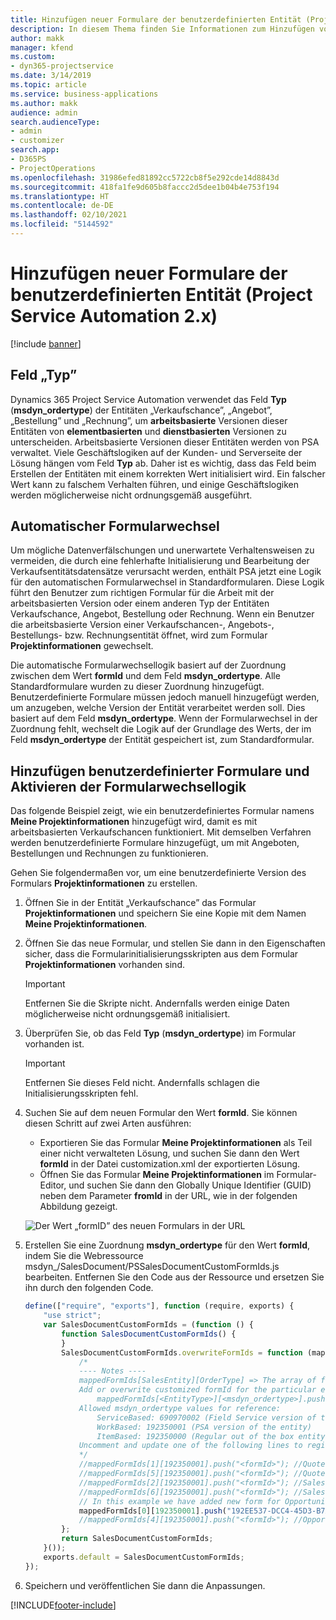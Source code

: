 ```yaml
---
title: Hinzufügen neuer Formulare der benutzerdefinierten Entität (Project Service Automation 2.x)
description: In diesem Thema finden Sie Informationen zum Hinzufügen von Formularen der benutzerdefinierten Entität für Verkaufschancen, Angebote, Aufträge bzw. Rechnungen in Dynamics 365 Project Service Automation 2.x.
author: makk
manager: kfend
ms.custom:
- dyn365-projectservice
ms.date: 3/14/2019
ms.topic: article
ms.service: business-applications
ms.author: makk
audience: admin
search.audienceType:
- admin
- customizer
search.app:
- D365PS
- ProjectOperations
ms.openlocfilehash: 31986efed81892cc5722cb8f5e292cde14d8843d
ms.sourcegitcommit: 418fa1fe9d605b8faccc2d5dee1b04b4e753f194
ms.translationtype: HT
ms.contentlocale: de-DE
ms.lasthandoff: 02/10/2021
ms.locfileid: "5144592"
---
```

# <a name="add-new-custom-entity-forms-project-service-automation-2x"></a>Hinzufügen neuer Formulare der benutzerdefinierten Entität (Project Service Automation 2.x)

[!include [banner](../../includes/psa-now-project-operations.md)]

## <a name="type-field"></a>Feld „Typ” 

Dynamics 365 Project Service Automation verwendet das Feld **Typ** (**msdyn\_ordertype**) der Entitäten „Verkaufschance”, „Angebot”, „Bestellung” und „Rechnung”, um **arbeitsbasierte** Versionen dieser Entitäten von **elementbasierten** und **dienstbasierten** Versionen zu unterscheiden. Arbeitsbasierte Versionen dieser Entitäten werden von PSA verwaltet. Viele Geschäftslogiken auf der Kunden- und Serverseite der Lösung hängen vom Feld **Typ** ab. Daher ist es wichtig, dass das Feld beim Erstellen der Entitäten mit einem korrekten Wert initialisiert wird. Ein falscher Wert kann zu falschem Verhalten führen, und einige Geschäftslogiken werden möglicherweise nicht ordnungsgemäß ausgeführt.

## <a name="automatic-form-switching"></a>Automatischer Formularwechsel

Um mögliche Datenverfälschungen und unerwartete Verhaltensweisen zu vermeiden, die durch eine fehlerhafte Initialisierung und Bearbeitung der Verkaufsentitätsdatensätze verursacht werden, enthält PSA jetzt eine Logik für den automatischen Formularwechsel in Standardformularen. Diese Logik führt den Benutzer zum richtigen Formular für die Arbeit mit der arbeitsbasierten Version oder einem anderen Typ der Entitäten Verkaufschance, Angebot, Bestellung oder Rechnung. Wenn ein Benutzer die arbeitsbasierte Version einer Verkaufschancen-, Angebots-, Bestellungs- bzw. Rechnungsentität öffnet, wird zum Formular **Projektinformationen** gewechselt.

Die automatische Formularwechsellogik basiert auf der Zuordnung zwischen dem Wert **formId** und dem Feld **msdyn\_ordertype**. Alle Standardformulare wurden zu dieser Zuordnung hinzugefügt. Benutzerdefinierte Formulare müssen jedoch manuell hinzugefügt werden, um anzugeben, welche Version der Entität verarbeitet werden soll. Dies basiert auf dem Feld **msdyn\_ordertype**. Wenn der Formularwechsel in der Zuordnung fehlt, wechselt die Logik auf der Grundlage des Werts, der im Feld **msdyn\_ordertype** der Entität gespeichert ist, zum Standardformular.

## <a name="add-custom-forms-and-turn-on-the-form-switching-logic"></a>Hinzufügen benutzerdefinierter Formulare und Aktivieren der Formularwechsellogik

Das folgende Beispiel zeigt, wie ein benutzerdefiniertes Formular namens **Meine Projektinformationen** hinzugefügt wird, damit es mit arbeitsbasierten Verkaufschancen funktioniert. Mit demselben Verfahren werden benutzerdefinierte Formulare hinzugefügt, um mit Angeboten, Bestellungen und Rechnungen zu funktionieren.

Gehen Sie folgendermaßen vor, um eine benutzerdefinierte Version des Formulars **Projektinformationen** zu erstellen.

1. Öffnen Sie in der Entität „Verkaufschance” das Formular **Projektinformationen** und speichern Sie eine Kopie mit dem Namen **Meine Projektinformationen**.
2. Öffnen Sie das neue Formular, und stellen Sie dann in den Eigenschaften sicher, dass die Formularinitialisierungsskripten aus dem Formular **Projektinformationen** vorhanden sind. 

    > [!IMPORTANT]
    > Entfernen Sie die Skripte nicht. Andernfalls werden einige Daten möglicherweise nicht ordnungsgemäß initialisiert.

3. Überprüfen Sie, ob das Feld **Typ** (**msdyn\_ordertype**) im Formular vorhanden ist. 

    > [!IMPORTANT]
    > Entfernen Sie dieses Feld nicht. Andernfalls schlagen die Initialisierungsskripten fehl.

4. Suchen Sie auf dem neuen Formular den Wert **formId**. Sie können diesen Schritt auf zwei Arten ausführen:

    - Exportieren Sie das Formular **Meine Projektinformationen** als Teil einer nicht verwalteten Lösung, und suchen Sie dann den Wert **formId** in der Datei customization.xml der exportierten Lösung.
    - Öffnen Sie das Formular **Meine Projektinformationen** im Formular-Editor, und suchen Sie dann den Globally Unique Identifier (GUID) neben dem Parameter **fromId** in der URL, wie in der folgenden Abbildung gezeigt.

    ![Der Wert „formID” des neuen Formulars in der URL](media/how-to-add-custom-forms-in-v2.0.png)

5. Erstellen Sie eine Zuordnung **msdyn\_ordertype** für den Wert **formId**, indem Sie die Webressource msdyn\_/SalesDocument/PSSalesDocumentCustomFormIds.js bearbeiten. Entfernen Sie den Code aus der Ressource und ersetzen Sie ihn durch den folgenden Code.

    ```javascript
    define(["require", "exports"], function (require, exports) {
        "use strict";
        var SalesDocumentCustomFormIds = (function () {
            function SalesDocumentCustomFormIds() {
            }
            SalesDocumentCustomFormIds.overwriteFormIds = function (mappedFormIds) {
                /*
                ---- Notes ----
                mappedFormIds[SalesEntity][OrderType] => The array of forms IDs that support particular entity and order type
                Add or overwrite customized formId for the particular entity and order type by calling:
                    mappedFormIds[<EntityType>][<msdyn_ordertype>].push("<formId>");
                Allowed msdyn_ordertype values for reference:
                    ServiceBased: 690970002 (Field Service version of the entity)
                    WorkBased: 192350001 (PSA version of the entity)
                    ItemBased: 192350000 (Regular out of the box entity)
                Uncomment and update one of the following lines to register custom PSA form for required entity:
                */      
                //mappedFormIds[1][192350001].push("<formId>"); //Quote
                //mappedFormIds[5][192350001].push("<formId>"); //Quote Line
                //mappedFormIds[2][192350001].push("<formId>"); //Sales Order
                //mappedFormIds[6][192350001].push("<formId>"); //Sales Order Line
                // In this example we have added new form for Opportunity
                mappedFormIds[0][192350001].push("192EE537-DCC4-45D3-B7AF-EA694B9113D2"); //Opportunity
                //mappedFormIds[4][192350001].push("<formId>"); //Opportunity Line
            };
            return SalesDocumentCustomFormIds;
        }());
        exports.default = SalesDocumentCustomFormIds;
    });
    ```

6. Speichern und veröffentlichen Sie dann die Anpassungen.


[!INCLUDE[footer-include](../../includes/footer-banner.md)]